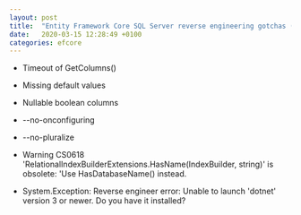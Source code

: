 ```yaml
---
layout: post
title:  "Entity Framework Core SQL Server reverse engineering gotchas (and workarounds)"
date:   2020-03-15 12:28:49 +0100
categories: efcore
---
```


- Timeout of GetColumns()
- Missing default values
- Nullable boolean columns
- --no-onconfiguring
- --no-pluralize

- Warning CS0618 'RelationalIndexBuilderExtensions.HasName(IndexBuilder, string)' is obsolete: 'Use HasDatabaseName() instead.
- System.Exception: Reverse engineer error: Unable to launch 'dotnet' version 3 or newer. Do you have it installed?


